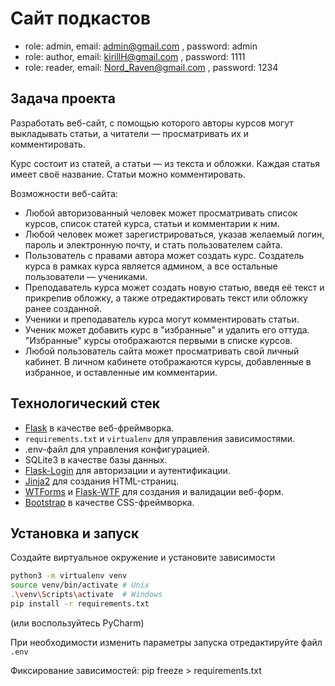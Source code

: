 # Сайт подкастов

* role: admin, email: admin@gmail.com , password: admin
* role: author, email: kirillH@gmail.com , password: 1111
* role: reader, email: Nord_Raven@gmail.com , password: 1234

## Задача проекта
Разработать веб-сайт, с помощью которого авторы курсов могут выкладывать статьи, а читатели — просматривать их и комментировать.

Курс состоит из статей, а статьи — из текста и обложки. Каждая статья имеет своё название. Статьи можно комментировать.

Возможности веб-сайта:
* Любой авторизованный человек может просматривать список курсов, список статей курса, статьи и комментарии к ним.
* Любой человек может зарегистрироваться, указав желаемый логин, пароль и электронную почту, и стать пользователем сайта.
* Пользователь с правами автора может создать курс. Создатель курса в рамках курса является админом, а все остальные пользователи — учениками.
* Преподаватель курса может создать новую статью, введя её текст и прикрепив обложку, а также отредактировать текст или обложку ранее созданной.
* Ученики и преподаватель курса могут комментировать статьи.
* Ученик может добавить курс в "избранные" и удалить его оттуда. "Избранные" курсы отображаются первыми в списке курсов.
* Любой пользователь сайта может просматривать свой личный кабинет. В личном кабинете отображаются курсы, добавленные в избранное, и оставленные им комментарии.

## Технологический стек
* [Flask](https://flask.palletsprojects.com/en/2.3.x/) в качестве веб-фреймворка.
* `requirements.txt` и `virtualenv` для управления зависимостями.
* .env-файл для управления конфигурацией.
* SQLite3 в качестве базы данных.
* [Flask-Login](https://flask-login.readthedocs.io/en/0.6.2/) для авторизации и аутентификации.
* [Jinja2](https://jinja.palletsprojects.com/en/3.1.x/intro/) для создания HTML-страниц.
* [WTForms](https://wtforms.readthedocs.io/en/3.0.x/) и [Flask-WTF](https://flask-wtf.readthedocs.io/en/1.0.x/) для создания и валидации веб-форм.
* [Bootstrap](https://getbootstrap.ru/) в качестве CSS-фреймворка.

## Установка и запуск

Создайте виртуальное окружение и установите зависимости
```bash
python3 -m virtualenv venv
source venv/bin/activate # Unix
.\venv\Scripts\activate  # Windows
pip install -r requirements.txt
```
(или воспользуйтесь PyCharm)

При необходимости изменить параметры запуска отредактируйте файл `.env`

Фиксирование зависимостей: pip freeze > requirements.txt
